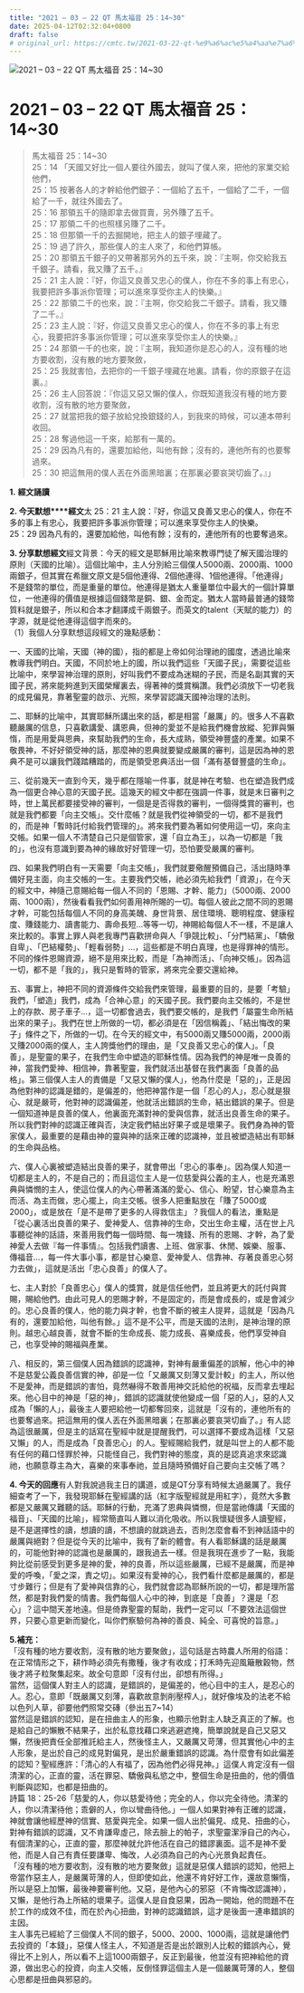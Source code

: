 ```yaml
---
title: "2021 – 03 – 22 QT 馬太福音 25：14~30"
date: 2025-04-12T02:32:04+0800
draft: false
# original_url: https://cmtc.tw/2021-03-22-qt-%e9%a6%ac%e5%a4%aa%e7%a6%8f%e9%9f%b3-25%ef%bc%9a1430
---
```


![2021 – 03 – 22 QT 馬太福音 25：14~30](/images/qt.jpg   "2021 – 03 – 22 QT 馬太福音 25：14~30")

# 2021 – 03 – 22 QT 馬太福音 25：14~30

> 馬太福音 25：14~30  
> 25：14 「天國又好比一個人要往外國去，就叫了僕人來，把他的家業交給他們，  
> 25：15 按著各人的才幹給他們銀子：一個給了五千，一個給了二千，一個給了一千，就往外國去了。  
> 25：16 那領五千的隨即拿去做買賣，另外賺了五千。  
> 25：17 那領二千的也照樣另賺了二千。  
> 25：18 但那領一千的去掘開地，把主人的銀子埋藏了。  
> 25：19 過了許久，那些僕人的主人來了，和他們算帳。  
> 25：20 那領五千銀子的又帶著那另外的五千來，說：『主啊，你交給我五千銀子。請看，我又賺了五千。』  
> 25：21 主人說：『好，你這又良善又忠心的僕人，你在不多的事上有忠心，我要把許多事派你管理；可以進來享受你主人的快樂。』  
> 25：22 那領二千的也來，說：『主啊，你交給我二千銀子。請看，我又賺了二千。』  
> 25：23 主人說：『好，你這又良善又忠心的僕人，你在不多的事上有忠心，我要把許多事派你管理；可以進來享受你主人的快樂。』  
> 25：24 那領一千的也來，說：『主啊，我知道你是忍心的人，沒有種的地方要收割，沒有散的地方要聚斂，  
> 25：25 我就害怕，去把你的一千銀子埋藏在地裏。請看，你的原銀子在這裏。』  
> 25：26 主人回答說：『你這又惡又懶的僕人，你既知道我沒有種的地方要收割，沒有散的地方要聚斂，  
> 25：27 就當把我的銀子放給兌換銀錢的人，到我來的時候，可以連本帶利收回。  
> 25：28 奪過他這一千來，給那有一萬的。  
> 25：29 因為凡有的，還要加給他，叫他有餘；沒有的，連他所有的也要奪過來。  
> 25：30 把這無用的僕人丟在外面黑暗裏；在那裏必要哀哭切齒了。』」

**1.** **經文誦讀**

**2. 今天默想****經文**太 25：21 主人說：『好，你這又良善又忠心的僕人，你在不多的事上有忠心，我要把許多事派你管理；可以進來享受你主人的快樂。  
25：29 因為凡有的，還要加給他，叫他有餘；沒有的，連他所有的也要奪過來。

**3. 分享默想經文**經文背景：今天的經文是耶穌用比喻來教導門徒了解天國治理的原則（天國的比喻）。這個比喻中，主人分別給三個僕人5000兩、2000兩、1000兩銀子，但其實在希臘文原文是5個他連得、2個他連得、1個他連得。「他連得」不是錢幣的單位，而是重量的單位。他連得是猶太人重量單位中最大的一個計算單位，一他連得的價值是根據這個錢幣是銅、銀、金而定。猶太人當時最普通的錢幣質料就是銀子，所以和合本才翻譯成千兩銀子。而英文的talent（天賦的能力）的字源，就是從他連得這個字而來的。  
（1）我個人分享默想這段經文的幾點感動：

一、天國的比喻，天國（神的國），指的都是上帝如何治理祂的國度，透過比喻來教導我們明白。天國，不同於地上的國，所以我們這些「天國子民」，需要從這些比喻中，來學習神治理的原則，好叫我們不要成為迷糊的子民，而是名副其實的天國子民，將來能夠進到天國榮耀裏去，得著神的獎賞稱讚。我們必須放下一切老我的成見偏見，靠著聖靈的啟示、光照，來學習認識天國神治理的法則。

二、耶穌的比喻中，其實耶穌所講出來的話，都是相當「嚴厲」的。很多人不喜歡聽嚴厲的信息，只喜歡講愛、講恩典，但神的愛並不是給我們機會放縱、犯罪與懶惰，而是用愛與恩典，來幫助我們的生命，長大成熟，領受神豐盛的產業。如果不敬畏神，不好好領受神的話，那麼神的恩典就要變成嚴厲的審判，這是因為神的恩典不是可以讓我們踐踏糟踏的，而是領受恩典活出一個「滿有基督豐盛的生命」。

三、從前幾天一直到今天，幾乎都在隱喻一件事，就是神在考驗、也在塑造我們成為一個更合神心意的天國子民。這幾天的經文中都在強調一件事，就是末日審判之時，世上萬民都要接受神的審判，一個是是否得救的審判，一個得獎賞的審判，也就是我們都要「向主交帳」。交什麼帳？就是我們從神領受的一切，都不是我們的，而是神「暫時託付給我們管理的」。將來我們要為著如何使用這一切，來向主交帳。如果一個人不清楚自己只是個管家，還「自立為王」，以為一切都是「我的」，也沒有意識到要為神的緣故好好管理一切，恐怕要受嚴厲的審判。

四、如果我們明白有一天需要「向主交帳」，我們就要儆醒預備自己，活出隨時準備好見主面，向主交帳的一生。主要我們交帳，祂必須先給我們「資源」，在今天的經文中，神隨己意賜給每一個人不同的「恩賜、才幹、能力」（5000兩、2000兩、1000兩），然後看看我們如何善用神所賜的一切。每個人彼此之間不同的恩賜才幹，可能包括每個人不同的身高美醜、身世背景、居住環境、聰明程度、健康程度、賺錢能力、讀書能力、壽命長短…等等一切，神賜給每個人不一樣，不是讓人來比較的。事實上罪人與老我專門喜歡拼命與人「爭競比較」、「分門結黨」、「驕傲自卑」、「巴結權勢」、「輕看弱勢」…，這些都是不明白真理，也是得罪神的情形。不同的條件恩賜資源，絕不是用來比較，而是「為神而活」、「向神交帳」。因為這一切，都不是「我的」，我只是暫時的管家，將來完全要交還給神。

五、事實上，神把不同的資源條件交給我們來管理，最重要的目的，是要「考驗」我們，「塑造」我們，成為「合神心意」的天國子民。我們要向主交帳的，不是世上的存款、房子車子…，這一切都會過去，我們要交帳的，是我們「屬靈生命所結出來的果子」。我們在世上所做的一切，都必須是在「因信稱義」、「結出悔改的果子」條件之下，所做的一切。在今天的經文中，有5000兩又賺5000兩，2000兩又賺2000兩的僕人，主人誇獎他們的理由，是「又良善又忠心的僕人」。「良善」，是聖靈的果子，在我們生命中塑造的耶穌性情。因為我們的神是唯一良善的神，當我們愛神、相信神，靠著聖靈，我們就活出基督在我們裏面「良善的品格」。第三個僕人主人的責備是「又惡又懶的僕人」，他為什麼是「惡的」，正是因為他對神的認識是錯的，是偏差的，他把神當作是一個「忍心的人」，忍心就是狠心、就是嚴苛，他對神的認識偏差，他就活出錯誤的生命，結出錯誤的果子。但是一個知道神是良善的僕人，他裏面充滿對神的愛與信靠，就活出良善生命的果子。所以我們對神的認識正確與否，決定我們結出好果子或是壞果子。我們身為神的管家僕人，最重要的是藉由神的靈與神的話來正確的認識神，並且被塑造結出有耶穌的生命與品格。

六、僕人心裏被塑造結出良善的果子，就會帶出「忠心的事奉」。因為僕人知道一切都是主人的，不是自己的；而且這位主人是一位慈愛與公義的主人，也是充滿恩典與憐憫的主人，使這位僕人的內心帶著滿滿的愛心、信心、盼望，甘心樂意為主而活、為主而做，忠心擺上，向主交帳。很多人把重點放在「賺了5000或2000」，或是放在「是不是帶了更多的人得救信主」？我個人的看法，重點是「從心裏活出良善的果子、愛神愛人、信靠神的生命，交出生命主權，活在世上凡事聽從神的話語，來善用我們每一個時間、每一塊錢、所有的恩賜、才幹，為了愛神愛人去做『每一件事情』。包括我們讀書、上班、做家事、休閒、娛樂、服事、傳福音…，每一件大事小事，都是甘心樂意、愛神愛人、信靠神、存著良善忠心努力去做」，這就是活出「忠心良善」的僕人了。

七、主人對於「良善忠心」僕人的獎賞，就是信任他們，並且將更大的託付與賞賜，賜給他們。由此可見人的恩賜才幹，不是固定的，而是會成長的，或是會減少的。忠心良善的僕人，他的能力與才幹，也會不斷的被主人提昇，這就是「因為凡有的，還要加給他，叫他有餘。」這不是不公平，而是天國的法則，是神治理的原則。越忠心越良善，就會不斷的生命成長、能力成長、喜樂成長，他們享受神自己，也享受神的賜福與產業。

八、相反的，第三個僕人因為錯誤的認識神，對神有嚴重偏差的誤解，他心中的神不是慈愛公義良善信實的神，卻是一位「又嚴厲又刻薄又愛計較」的主人，所以他不是愛神，而是錯誤的害怕，竟然嚇得不敢善用神交託給他的祝福，反而拿去埋起來。他心目中的神是「惡的神」，錯誤的認識就使他變成一個「惡的人」，惡的人又成為「懶的人」，最後主人要把給他一切都奪回來，這就是「沒有的，連他所有的也要奪過來。把這無用的僕人丟在外面黑暗裏；在那裏必要哀哭切齒了。」有人認為這很嚴厲，但是主的話寫在聖經中就是提醒我們，可以選擇不要成為這樣「又惡又懶」的人，而是成為「良善忠心」的人。聖經賜給我們，就是叫世上的人都不能有任何的藉口怪罪於神，只能怪自己，我們對神的態度，真的是認真追求來認識祂，也願意尊主為大，喜樂的來事奉祂，並且隨時預備好自己要向主交帳了嗎？

**4. 今天的回應**有人對我說過我主日的講道，或是QT分享有時候太過嚴厲了。我仔細查考了一下，我發現耶穌在聖經講的話（紅字版聖經就是用紅字），竟然大多數都是又嚴厲又難聽的話。耶穌的行動，充滿了恩典與憐憫，但是當祂傳講「天國的福音」、「天國的比喻」，經常簡直叫人難以消化吸收。所以我懷疑很多人讀聖經，是不是選擇性的讀，想讀的讀，不想讀的就跳過去，否則怎麼會看不到神話語中的嚴厲與絕對？但是從今天的比喻中，我有了新的體會。有人看耶穌講的話是嚴厲的，可能他對神的認識也是嚴厲的，跟我過去一樣。但是我現在進步了一點，我能夠比從前感受到更多是神的愛，神的良善，所以這些嚴厲，已經不是嚴厲，而是神愛的呼喚，「愛之深，責之切」。如果沒有愛神的心，我們看什麼都是嚴厲的，都是寸步難行；但是有了愛神與信靠的心，我們就會認為耶穌所說的一切，都是理所當然，都是對我們愛的情書。我們每個人心中的神，到底是「良善」？還是「忍心」？這中間天差地遠。但是倚靠聖靈的幫助，我們一定可以「不要效法這個世界，只要心意更新而變化，叫你們察驗何為神的善良、純全、可喜悅的旨意。」

**5.補充：**  
「沒有種的地方要收割，沒有散的地方要聚斂」，這句話是古時農人所用的俗語：在正常情形之下，耕作時必須先有撒種，後才有收成；打禾時先迎風簸散穀物，然後才將子粒聚集起來。故全句意即「沒有付出，卻想有所得。」  
當然，這個僕人對主人的認識，是錯誤的，是偏差的，他心目中的主人，是忍心的人。忍心，意即「既嚴厲又刻薄，喜歡故意剝削壓榨人」，就好像埃及的法老不給以色列人草，卻要他們照常交磚（參出五7~14）  
當然這是錯誤的認知，是在扭曲主人的形象，也顯示他對主人缺乏真正的了解。也是給自己的懶散不結果子，出於私意找藉口來逃避遮掩，簡單說就是自己又惡又懶，然後把責任全部推託給主人，然後怪主人，又嚴厲又苛薄，但其實他心中的主人形象，是出於自己的成見對偏見，是出於嚴重錯誤的認識。為什麼會有如此偏差的認知？聖經應許：「清心的人有福了，因為他們必得見神。」這僕人肯定沒有一個清潔的心，正直的靈，活在罪惡、驕傲與私慾之中，整個生命是扭曲的，他的價值判斷與認知，也都是扭曲的。  
詩篇 18：25-26「慈愛的人，你以慈愛待他；完全的人，你以完全待他。清潔的人，你以清潔待他；乖僻的人，你以彎曲待他。」一個人如果對神有正確的認識，神就會讓他經歷神的信實、慈愛與完全。如果一個人出於偏見、成見、扭曲的心，對神有錯誤的認識，又不肯謙卑虛己，除去臉上的帕子，求聖靈潔淨自己的內心，有個清潔的心，正直的靈，那麼神就允許他活在自己的錯謬裏面。這不是神不愛他，而是人自己有責任要謙卑、悔改，人必須為自己的內心光景負起責任。  
「沒有種的地方要收割，沒有散的地方要聚斂」這就是惡僕人錯誤的認知，他把上帝當作惡主人，是嚴厲苛薄的人，但即使如此，他還不肯好好工作，還故意懶惰，所以是惡上加懶，最後神要審判他。又惡，是他內心的邪惡（不肯悔改認識神），又懶，是他行為上所結的壞果子。這僕人是自食惡果，因為一開始，他的問題不在於工作的成效不佳，而在於內心扭曲，對神的認識錯誤，這才是後面一連串錯誤的主因。  
主人事先已經給了三個僕人不同的銀子，5000、2000、1000兩，這就是讓他們去投資的「本錢」，惡僕人怪主人，不知道是否是出於跟別人比較的錯誤內心，覺得比不上別人，所以看不上這1000兩銀子，反正到最後，他並沒有把神給他的資源，做出忠心的投資，向主人交帳，反倒怪罪這個主人是一個嚴厲苛薄的人，整個心思都是扭曲與邪惡的。
